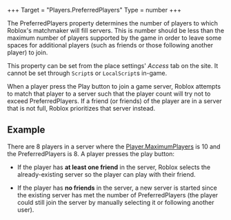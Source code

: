 +++
Target = "Players.PreferredPlayers"
Type = number
+++

The PreferredPlayers property determines the number of players to which Roblox's matchmaker will fill servers. This is number should be less than the maximum number of players supported by the game in order to leave some spaces for additional players (such as friends or those following another player) to join.This property can be set from the place settings' *Access* tab on the site. It cannot be set through `Script`s or `LocalScript`s in-game.When a player press the Play button to join a game server, Roblox attempts to match that player to a server such that the player count will try not to exceed PreferredPlayers. If a friend (or friends) of the player are in a server that is not full, Roblox prioritizes that server instead.## ExampleThere are 8 players in a server where the [Player.MaximumPlayers](https://developer.roblox.com/search#stq=MaximumPlayers) is 10 and the PreferredPlayers is 8. A player presses the play button:* If the player has **at least one friend** in the server, Roblox selects the already-existing server so the player can play with their friend.* If the player has **no friends** in the server, a new server is started since the existing server has met the number of PreferredPlayers (the player could still join the server by manually selecting it or following another user).